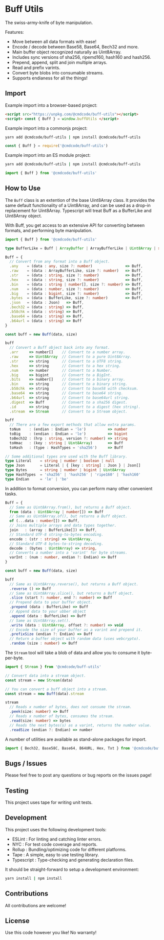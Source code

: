 # Buff Utils

The swiss-army-knife of byte manipulation.

Features:
 * Move between all data formats with ease!
 * Encode / decode between Base58, Base64, Bech32 and more.
 * Main buffer object recognized naturally as Uint8Array.
 * Includes sync versions of sha256, ripemd160, hash160 and hash256.
 * Prepend, append, split and join multiple arrays.
 * Read and prefix varints.
 * Convert byte blobs into consumable streams.
 * Supports endianess for all the things!

## Import

Example import into a browser-based project:

```html
<script src="https://unpkg.com/@cmdcode/buff-utils"></script>
<script> const { Buff } = window.buffUtils </script>
```

Example import into a commonjs project:

```bash
yarn add @cmdcode/buff-utils | npm install @cmdcode/buff-utils
```
```ts
const { Buff } = require('@cmdcode/buff-utils')
```

Example import into an ES module project:

```bash
yarn add @cmdcode/buff-utils | npm install @cmdcode/buff-utils
```
```ts
import { Buff } from '@cmdcode/buff-utils'
```

## How to Use

The `Buff` class is an extention of the base Uint8Array class. It provides the same default functionality of a Uint8Array, and can be used as a drop-in replacement for Uint8Array. Typescript will treat Buff as a BufferLike and Uint8Array object.

With Buff, you get access to an extensive API for converting between formats, and performing byte manipulation.

```ts
import { Buff } from '@cmdcode/buff-utils'

type BufferLike = Buff | ArrayBuffer | ArrayBufferLike | Uint8Array | string | number | bigint | boolean

Buff = {
  // Convert from any format into a Buff object.
  .any    = (data : any, size ?: number)               => Buff,
  .raw    = (data : ArrayBufferLike, size ?: number)   => Buff,
  .str    = (data : string, size ?: number)            => Buff,
  .hex    = (data : string, size ?: number)            => Buff,
  .bin    = (data : string | number[], size ?: number) => Buff,
  .num    = (data : number, size ?: number)            => Buff,
  .big    = (data : bigint, size ?: number)            => Buff,
  .bytes  = (data : BufferLike, size ?: number)        => Buff,
  .json   = (data : Json)   => Buff,
  .bech32 = (data : string) => Buff,
  .b58chk = (data : string) => Buff,
  .base64 = (data : string) => Buff,
  .b64url = (data : string) => Buff
}

const buff = new Buff(data, size)

buff
  // Convert a Buff object back into any format.
  .arr     => number[]    // Convert to a number array.
  .raw     => Uint8Array  // Convert to a pure Uint8Array.
  .str     => string      // Convert to a UTF8 string.
  .hex     => string      // Convert to a hex string.
  .num     => number      // Convert to a Number.
  .big     => bigint      // Convert to a BigInt.
  .bits    => number[]    // Convert to a binary array.
  .bin     => string      // Convert to a binary string.
  .b58chk  => string      // Convert to base58 with checksum.
  .base64  => string      // Convert to base64 string.
  .b64url  => string      // Convert to base64url string.
  .digest  => Buff        // Convert to a sha256 digest.
  .id      => string      // Convert to a digest (hex string).
  .stream  => Stream      // Convert to a Stream object.

buff
  // There are a few export methods that allow extra params.
  toNum    : (endian : Endian = 'le')          => number
  toBig    : (endian : Endian = 'le')          => bigint
  toBech32 : (hrp : string, version ?: number) => string
  toHmac   : (key : string | Uint8Array)       => Buff
  toHash   : (type : HashTypes = 'sha256')     => Buff

// Some additional types are used with the Buff library.
type Literal    = string | number | boolean | null
type Json       = Literal | { [key : string] : Json } | Json[]
type Bytes      = string | number | bigint | Uint8Array
type HashTypes  = 'sha256' | 'hash256' | 'ripe160' | 'hash160'
type Endian     = 'le' | 'be'
```

In addition to format conversion, you can perform many other convenient tasks.

```ts
Buff = {
  // Same as Uint8Array.from(), but returns a Buff object.
  from (data : Uint8Array | number[]) => Buff
  // Same as Uint8Array.of(), but returns a Buff object.
  of (...data : number[]) => Buff,
  // Joins multiple arrays and data types together.
  join   : (array : BufferLike[]) => Buff,
  // Standard UTF-8 string-to-bytes encoding.
  encode : (str : string) => Uint8Array,
  // Standard UTF-8 bytes-to-string decoding.
  decode : (bytes : Uint8Array) => string,
  // Converts a number into a 'varint' for byte streams.
  varInt : (num : number, endian ?: Endian) => Buff
}

const buff = new Buff(data, size)

buff
  // Same as Uint8Array.reverse(), but returns a Buff object.
  .reverse () => Buff
  // Same as Uint8Array.slice(), but returns a Buff object.
  .slice (start ?: number, end ?: number) => Buff
  // Prepend data to your buffer object.
  .prepend (data : BufferLike) => Buff
  // Append data to your ubber object
  .append (data : BufferLike) => Buff
  // Same as Uint8Array.set().
  .write (data : Uint8Array, offset ?: number) => void
  // Encode the size of your buffer as a varint and prepend it.
  .prefixSize (endian ?: Endian) => Buff
  // Return a buffer object with random data (uses webcrypto).
  .random (size : number) => Buff
```

The `Stream` tool will take a blob of data and allow you to consume it byte-per-byte.

```ts
import { Stream } from '@cmdcode/buff-utils'

// Convert data into a stream object.
const stream = new Stream(data)

// You can convert a buff object into a stream.
const stream = new Buff(data).stream

stream
  // Reads x number of bytes, does not consume the stream.
  .peek(size: number) => Buff
  // Reads x number of bytes, consumes the stream.
  .read(size: number) => bytes
  // Reads the next bytes(s) as a varint, returns the number value.
  .readSize (endian ?: Endian) => number
```

A number of utilities are available as stand-alone packages for import.

```ts
import { Bech32, Base58C, Base64, B64URL, Hex, Txt } from '@cmdcode/buff-utils'
```

## Bugs / Issues

Please feel free to post any questions or bug reports on the issues page!

## Testing

This project uses tape for writing unit tests.

## Development

This project uses the following development tools:

  - ESLint     : For linting and catching linter errors.
  - NYC        : For test code coverage and reports.
  - Rollup     : Bundling/optimizing code for different platforms.
  - Tape       : A simple, easy to use testing library. 
  - Typescript : Type-checking and generating declaration files.

It should be straight-forward to setup a development environment:
```bash
yarn install | npm install
```

## Contributions

All contributions are welcome!

## License

Use this code however you like! No warranty!
